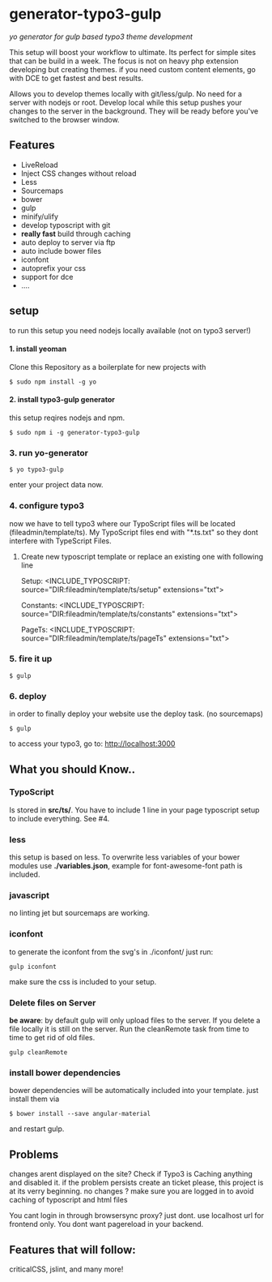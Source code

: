 # generator-typo3-gulp
*yo generator for gulp based typo3 theme development*

This setup will boost your workflow to ultimate. Its perfect for simple sites that can be build in a week. The focus is not on heavy php extension developing but creating themes. if you need custom content elements, go with DCE to get fastest and best results.

Allows you to develop themes locally with git/less/gulp. No need for a server with nodejs or root. Develop local while this setup pushes your changes to the server in the background. They will be ready before you've switched to the browser window.



## Features
* LiveReload 
* Inject CSS changes without reload
* Less
* Sourcemaps
* bower
* gulp
* minify/ulify
* develop typoscript with git
* **really fast** build through caching
* auto deploy to server via ftp
* auto include bower files
* iconfont
* autoprefix your css
* support for dce
* ....


## setup
to run this setup you need nodejs locally available (not on typo3 server!)

#### 1. install yeoman
Clone this Repository as a boilerplate for new projects with

    $ sudo npm install -g yo

#### 2. install typo3-gulp generator
this setup reqires nodejs and npm.

    $ sudo npm i -g generator-typo3-gulp


### 3. run yo-generator

    $ yo typo3-gulp
enter your project data now.

### 4. configure typo3
now we have to tell typo3 where our TypoScript files will be located (fileadmin/template/ts). My TypoScript files end with "*.ts.txt" so they dont interfere with TypeScript Files.
1. Create new typoscript template or replace an existing one with following line

    Setup:
    <INCLUDE_TYPOSCRIPT: source="DIR:fileadmin/template/ts/setup" extensions="txt">

    Constants:
    <INCLUDE_TYPOSCRIPT: source="DIR:fileadmin/template/ts/constants" extensions="txt">

    PageTs:
    <INCLUDE_TYPOSCRIPT: source="DIR:fileadmin/template/ts/pageTs" extensions="txt">


### 5. fire it up
    $ gulp
    
    
### 6. deploy
in order to finally deploy your website use the deploy task. (no sourcemaps)

    $ gulp
    
    

to access your typo3, go to: <http://localhost:3000>

## What you should Know..

### TypoScript
Is stored in **src/ts/**. You have to include 1 line in your page typoscript setup to include everything. See #4.

### less
this setup is based on less. To overwrite less variables of your bower modules use **./variables.json**, example for font-awesome-font path is included.

### javascript
no linting jet but sourcemaps are working.

### iconfont
to generate the iconfont from the svg's in ./iconfont/ just run:

    gulp iconfont

make sure the css is included to your setup.


### Delete files on Server

**be aware**: by default gulp will only upload files to the server. If you delete a file locally it is still on the server. Run the cleanRemote task from time to time to get rid of old files.

    gulp cleanRemote


### install bower dependencies
bower dependencies will be automatically included into your template. just install them via

    $ bower install --save angular-material

and restart gulp.

## Problems
changes arent displayed on the site? Check if Typo3 is Caching anything and disabled it. if the problem persists create an ticket please, this project is at its verry beginning.
no changes ? make sure you are logged in to avoid caching of typoscript and html files


You cant login in through browsersync proxy? just dont. use localhost url for frontend only. You dont want pagereload in your backend.



## Features that will follow:
criticalCSS, jslint, and many more!
